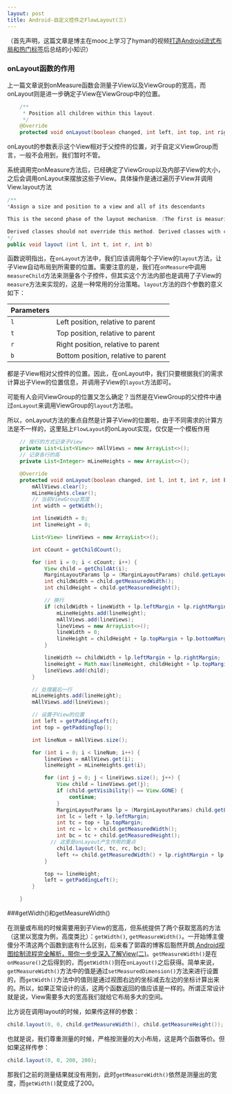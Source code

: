 ```yaml
---
layout: post
title: Android-自定义控件之FlowLayout(三)
---
```


（首先声明，这篇文章是博主在mooc上学习了hyman的视频[打造Android流式布局和热门标签](http://mooc.guokr.com/career/3170/%E6%89%93%E9%80%A0Android%E6%B5%81%E5%BC%8F%E5%B8%83%E5%B1%80%E5%92%8C%E7%83%AD%E9%97%A8%E6%A0%87%E7%AD%BE/)后总结的小知识）

### onLayout函数的作用

上一篇文章说到onMeasure函数会测量子View以及ViewGroup的宽高，而onLayout则是进一步确定子View在ViewGroup中的位置。

``` java
    /**
     * Position all children within this layout.
     */
    @Override
    protected void onLayout(boolean changed, int left, int top, int right, int bottom)
```

onLayout的参数表示这个View相对于父控件的位置，对于自定义ViewGroup而言，一般不会用到，我们暂时不管。

系统调用完onMeasure方法后，已经确定了ViewGroup以及内部子View的大小，之后会调用onLayout来摆放这些子View。具体操作是通过遍历子View并调用View.layout方法

``` java
/**
*Assign a size and position to a view and all of its descendants

This is the second phase of the layout mechanism. (The first is measuring). In this phase, each parent calls layout on all of its children to position them. This is typically done using the child measurements that were stored in the measure pass().

Derived classes should not override this method. Derived classes with children should override onLayout. In that method, they should call layout on each of their children.
*/
public void layout (int l, int t, int r, int b)
```

函数说明指出，在`onLayout`方法中，我们应该调用每个子View的`layout`方法，让子View自动布局到所需要的位置。需要注意的是，我们在`onMeasure`中调用`measureChild`方法来测量各个子控件，但其实这个方法内部也是调用了子View的`measure`方法来实现的，这是一种常用的分治策略。`layout`方法的四个参数的意义如下：

| Parameters |                                     |
| ---------- | ----------------------------------- |
| `l`        | Left position, relative to parent   |
| `t`        | Top position, relative to parent    |
| `r`        | Right position, relative to parent  |
| `b`        | Bottom position, relative to parent |

都是子View相对父控件的位置。因此，在onLayout中，我们只要根据我们的需求计算出子View的位置信息，并调用子View的`layout`方法即可。

可能有人会问ViewGroup的位置又怎么确定？当然是在ViewGroup的父控件中通过`onLayout`来调用ViewGroup的`layout`方法啦。

所以，onLayout方法的重点自然是计算子View的位置啦，由于不同需求的计算方法是不一样的，这里贴上`FlowLayout`的onLayout实现，仅仅是一个模板作用

``` java
    // 按行的方式记录子View
    private List<List<View>> mAllViews = new ArrayList<>();
    // 记录各行的高
    private List<Integer> mLineHeights = new ArrayList<>();

    @Override
    protected void onLayout(boolean changed, int l, int t, int r, int b) {
        mAllViews.clear();
        mLineHeights.clear();
        // 当前ViewGroup宽度
        int width = getWidth();

        int lineWidth = 0;
        int lineHeight = 0;

        List<View> lineViews = new ArrayList<>();

        int cCount = getChildCount();

        for (int i = 0; i < cCount; i++) {
            View child = getChildAt(i);
            MarginLayoutParams lp = (MarginLayoutParams) child.getLayoutParams();
            int childWidth = child.getMeasuredWidth();
            int childHeight = child.getMeasuredHeight();

            // 换行
            if (childWidth + lineWidth + lp.leftMargin + lp.rightMargin > width - getPaddingLeft() - getPaddingRight()) {
                mLineHeights.add(lineHeight);
                mAllViews.add(lineViews);
                lineViews = new ArrayList<>();
                lineWidth = 0;
                lineHeight = childHeight + lp.topMargin + lp.bottomMargin;
            }

            lineWidth += childWidth + lp.leftMargin + lp.rightMargin;
            lineHeight = Math.max(lineHeight, childHeight + lp.topMargin + lp.bottomMargin);
            lineViews.add(child);
        }

        // 处理最后一行
        mLineHeights.add(lineHeight);
        mAllViews.add(lineViews);

        // 设置子View的位置
        int left = getPaddingLeft();
        int top = getPaddingTop();

        int lineNum = mAllViews.size();

        for (int i = 0; i < lineNum; i++) {
            lineViews = mAllViews.get(i);
            lineHeight = mLineHeights.get(i);

            for (int j = 0; j < lineViews.size(); j++) {
                View child = lineViews.get(j);
                if (child.getVisibility() == View.GONE) {
                    continue;
                }
                MarginLayoutParams lp = (MarginLayoutParams) child.getLayoutParams();
                int lc = left + lp.leftMargin;
                int tc = top + lp.topMargin;
                int rc = lc + child.getMeasuredWidth();
                int bc = tc + child.getMeasuredHeight();
              // 这里是onLayout产生作用的重点
                child.layout(lc, tc, rc, bc);
                left += child.getMeasuredWidth() + lp.rightMargin + lp.leftMargin;
            }

            top += lineHeight;
            left = getPaddingLeft();
        }

    }
```

###getWidth()和getMeasureWidth()

在测量或布局的时候需要用到子View的宽高，但系统提供了两个获取宽高的方法（这里以宽度为例，高度类比）：`getWidth()`, `getMeasureWidth()`。一开始博主傻傻分不清这两个函数到底有什么区别，后来看了郭霖的博客后豁然开朗[ Android视图绘制流程完全解析，带你一步步深入了解View(二)](http://blog.csdn.net/guolin_blog/article/details/16330267)。`getMeasureWidth()`是在`onMeasure()`之后得到的，而`getWidth()`则在`onLayout()`之后获得。简单来说，`getMeasureWidth()`方法中的值是通过`setMeasuredDimension()`方法来进行设置的，而`getWidth()`方法中的值则是通过视图右边的坐标减去左边的坐标计算出来的。所以，如果正常设计的话，这两个函数返回的值应该是一样的。所谓正常设计就是说，View需要多大的宽高我们就给它布局多大的空间。

比方说在调用layout的时候，如果传这样的参数：

```java
child.layout(0, 0, child.getMeasureWidth(), child.getMeasureHeight());
```

也就是说，我们尊重测量的时候，严格按测量的大小布局，这是两个函数等价。但如果这样传参：

```java
child.layout(0, 0, 200, 200);
```

那我们之前的测量结果就没有用到，此时`getMeasureWidth()`依然是测量出的宽度，而`getWidth()`就变成了200。





